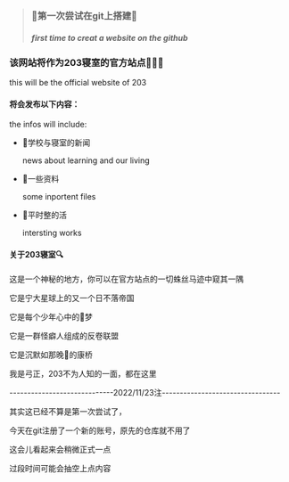 > ### 🔅第一次尝试在git上搭建🔅
> ##### first time to creat a website on the github
### 该网站将作为203寝室的官方站点🎉🎉🎉
this will be the official website of 203

 
#### 将会发布以下内容：

the infos will include:
- 📰学校与寝室的新闻

  news about learning and our living
- 📰一些资料

  some inportent files
- 📰平时整的活

  intersting works


 
#### 关于203寝室🔍
这是一个神秘的地方，你可以在官方站点的一切蛛丝马迹中窥其一隅

它是宁大星球上的又一个日不落帝国

它是每个少年心中的🏀梦

它是一群怪癖人组成的反卷联盟

它是沉默如那晚🌙的康桥



我是弓正，203不为人知的一面，都在这里
  
  
-----------------------------2022/11/23注---------------------------------
 
其实这已经不算是第一次尝试了，

今天在git注册了一个新的账号，原先的仓库就不用了

这会儿看起来会稍微正式一点


过段时间可能会抽空上点内容
